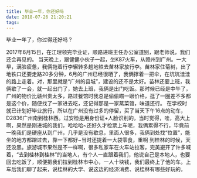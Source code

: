 ```yaml
---
title: 毕业一年，你还好吗
date: 2018-07-26 21:20:21
tags:
---
```


毕业一年了，你过得还好吗？

<!--more-->

2017年6月15日，在江理领完毕业证，顺路进班主任办公室道别，跟老师说，我们还会再见的。
当天晚上，跟健健小伙子一起，坐K87火车，从赣州到广州。一大早，满脸疲惫，我俩拖着行李辗转多趟地铁去苗林家放行李。苗林家住菊树，出了地铁口还要走路20多分钟，6月的广州已经很晒了，我俩撑着一把伞，在坑坑洼洼的路上走着。对，那里就是“广州的县城”，建设的还不是太好。苗林还要上班，我俩歇了一会，就一起出门了，她去上班，我俩是出门吃饭。那时候已经是中午了，广州的物价比赣州贵太多，路过餐馆时我总是偷偷瞄一眼价格，逛了一圈差不多都是这个价，随便找了一家进去吃，还记得那是一家蒸菜馆，味道还行。
在学校时就已计划好毕业旅行，所以在广州没有过多的停留，买了当天下午16点的动车，D2836广州南到桂林西。过安检是用身份证+人脸识别的，当时觉得，哇，高大上啊，果然是刚进城的我们，哈哈哈~还好久才检票上车呢，我俩累得不行，毕竟前一晚我们是硬座从到广州，几乎是没有歇息，里面人很多，我俩到处找“位置”，能坐的地方都蹭过去，靠一下都好~当时还提着一大袋零食，重啊
到桂林的时候，天还没黑。旅游城市果然是不一样啊，很多私家车在火车站拉客，完美避开了许多喊着，“去到桂林到桂林”的当地人，有个人一直跟着我们，他说自己是本地人，也要回去吃饭了，顺便把我们拉到桂林市中心，一人十块钱，我们最终上了他的车。上车后我们聊了起来，说桂林的大学、说这边的经济消费、说桂林有哪些好玩的，
